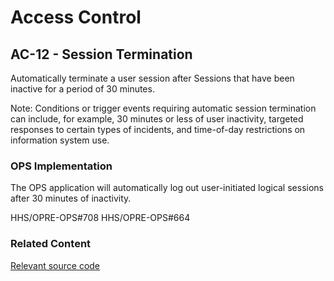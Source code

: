 # Access Control
## AC-12 - Session Termination

Automatically terminate a user session after Sessions that have been inactive for a period of 30 minutes.

Note: Conditions or trigger events requiring automatic session termination can include, for example, 30 minutes or less of user inactivity, targeted responses to certain types of incidents, and time-of-day restrictions on information system use.

### OPS Implementation

The OPS application will automatically log out user-initiated logical sessions after 30 minutes of inactivity.

HHS/OPRE-OPS#708
HHS/OPRE-OPS#664

### Related Content

[Relevant source code](https://github.com/HHS/OPRE-OPS/blob/main/backend/ops_api/ops/environment/default_settings.py)
